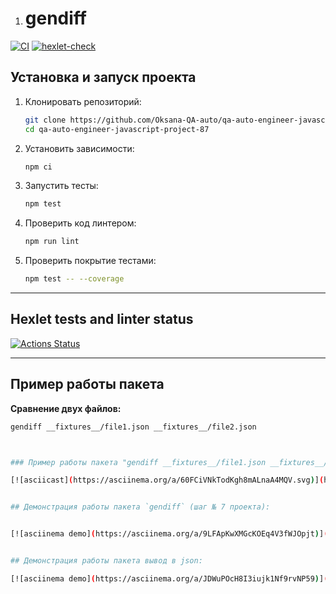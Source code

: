 1. # gendiff

[![CI](https://github.com/Oksana-QA-auto/qa-auto-engineer-javascript-project-87/actions/workflows/ci.yml/badge.svg)](https://github.com/Oksana-QA-auto/qa-auto-engineer-javascript-project-87/actions/workflows/ci.yml)
[![hexlet-check](https://github.com/Oksana-QA-auto/qa-auto-engineer-javascript-project-87/workflows/hexlet-check/badge.svg)](https://github.com/Oksana-QA-auto/qa-auto-engineer-javascript-project-87/actions?query=workflow%3Ahexlet-check)

## Установка и запуск проекта

1. Клонировать репозиторий:
    ```bash
    git clone https://github.com/Oksana-QA-auto/qa-auto-engineer-javascript-project-87.git
    cd qa-auto-engineer-javascript-project-87
    ```

2. Установить зависимости:
    ```bash
    npm ci
    ```

3. Запустить тесты:
    ```bash
    npm test
    ```

4. Проверить код линтером:
    ```bash
    npm run lint
    ```

5. Проверить покрытие тестами:
    ```bash
    npm test -- --coverage
    ```

---

## Hexlet tests and linter status

[![Actions Status](https://github.com/Oksana-QA-auto/qa-auto-engineer-javascript-project-87/actions/workflows/hexlet-check/badge.svg)](https://github.com/Oksana-QA-auto/qa-auto-engineer-javascript-project-87/actions)

---

## Пример работы пакета

**Сравнение двух файлов:**

```bash
gendiff __fixtures__/file1.json __fixtures__/file2.json



### Пример работы пакета "gendiff __fixtures__/file1.json __fixtures__/file2.json":

[![asciicast](https://asciinema.org/a/60FCiVNkTodKgh8mALnaA4MQV.svg)](https://asciinema.org/a/60FCiVNkTodKgh8mALnaA4MQV)


## Демонстрация работы пакета `gendiff` (шаг № 7 проекта):


[![asciinema demo](https://asciinema.org/a/9LFApKwXMGcKOEq4V3fWJOpjt)](https://asciinema.org/a/9LFApKwXMGcKOEq4V3fWJOpjt)


## Демонстрация работы пакета вывод в json:

[![asciinema demo](https://asciinema.org/a/JDWuPOcH8I3iujk1Nf9rvNP59)](https://asciinema.org/a/JDWuPOcH8I3iujk1Nf9rvNP59)

